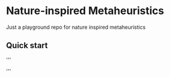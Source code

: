 # Nature-inspired Metaheuristics

Just a playground repo for nature inspired metaheuristics

## Quick start

'''

'''
